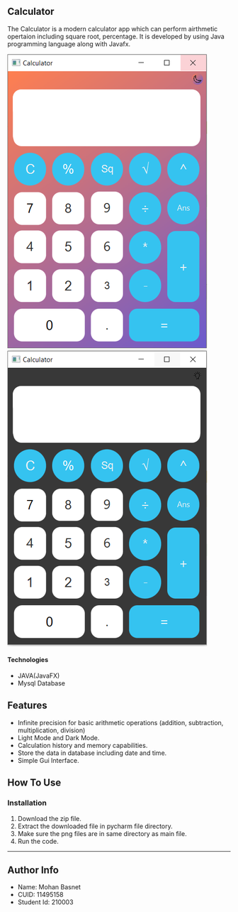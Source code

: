## Calculator

The Calculator is a modern calculator app which can perform airthmetic opertaion including square root, percentage. It is developed by using Java programming language along with Javafx.

![](Calculator%20Img.PNG)
![](Dark%20Mode%20Calculator.PNG)


#### Technologies

- JAVA(JavaFX)
- Mysql Database



## Features

- Infinite precision for basic arithmetic operations (addition, subtraction, multiplication, division)
- Light Mode and Dark Mode.
- Calculation history and memory capabilities.
- Store the data in database including date and time.
- Simple Gui Interface.


## How To Use

### Installation

1. Download the zip file.
2. Extract the downloaded file in pycharm file directory.
3. Make sure the png files are in same directory as main file.
4. Run the code.

___


##  Author Info

- Name: Mohan Basnet
- CUID: 11495158
- Student Id: 210003
